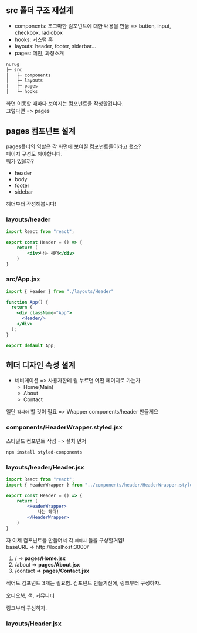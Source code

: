 
## src 폴더 구조 재설계

- components: 조그마한 컴포넌트에 대한 내용을 만듦
=> button, input, checkbox, radiobox
- hooks: 커스텀 훅
- layouts: header, footer, siderbar...
- pages: 메인, 과정소개

```sh
nurug
├─ src
│   ├─ components
│   ├─ layouts
│   ├─ pages
│   └─ hooks
```

화면 이동할 때마다 보여지는 컴포넌트들 작성할겁니다.  
그렇다면 => pages

## pages 컴포넌트 설계

pages폴더의 역할은 각 화면에 보여질 컴포넌트들이라고 했죠?  
페이지 구성도 해야합니다.  
뭐가 있을까?

- header
- body
- footer
- sidebar

헤더부터 작성해봅시다!

### layouts/header

```jsx
import React from "react";

export const Header = () => {
    return (
        <div>나는 헤더</div>
    )
}
```

### src/App.jsx

```jsx
import { Header } from "./layouts/Header"

function App() {
  return (
    <div className="App">
      <Header/>
    </div>
  );
}

export default App;
```

## 헤더 디자인 속성 설계

- 네비게이션 => 사용자한테 뭘 누르면 어떤 페이지로 가는가
    - Home(Main)
    - About
    - Contact

일단 `감싸야` 할 것이 필요 => Wrapper
components/header 만들게요

### components/HeaderWrapper.styled.jsx

스타일드 컴포넌트 작성 => 설치 먼저

```sh
npm install styled-components
```

### layouts/header/Header.jsx

```jsx
import React from "react";
import { HeaderWrapper } from "../components/header/HeaderWrapper.styled"

export const Header = () => {
    return (
        <HeaderWrapper>
            나는 헤더!
        </HeaderWrapper>
    )
}
```

자 이제 컴포넌트들 만들어서 각 `페이지` 들을 구상할거임!  
baseURL => http://localhost:3000/

1. / => **pages/Home.jsx**
2. /about => **pages/About.jsx**
3. /contact => **pages/Contact.jsx**

적어도 컴포넌트 3개는 필요함.
컴포넌트 만들기전에, 링크부터 구성하자.

오디오북, 책, 커뮤니티

링크부터 구성하자.

### layouts/Header.jsx